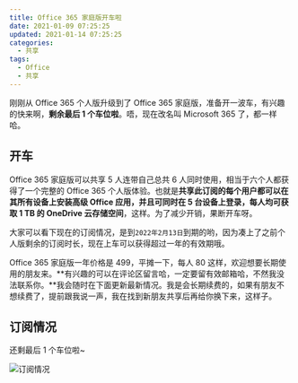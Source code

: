 ```yaml
---
title: Office 365 家庭版开车啦
date: 2021-01-09 07:25:25
updated: 2021-01-14 07:25:25
categories:
  - 共享
tags:
  - Office
  - 共享
---
```


刚刚从 Office 365 个人版升级到了 Office 365 家庭版，准备开一波车，有兴趣的快来啊，**剩余最后 1 个车位啦**。唔，现在改名叫 Microsoft 365 了，都一样哈。

<!--more-->

## 开车

Office 365 家庭版可以共享 5 人连带自己总共 6 人同时使用，相当于六个人都获得了一个完整的 Office 365 个人版体验。也就是**共享此订阅的每个用户都可以在其所有设备上安装高级 Office 应用，并且可同时在 5 台设备上登录，每人均可获取 1 TB 的 OneDrive 云存储空间**，这样。为了减少开销，果断开车呀。

大家可以看下现在的订阅情况，是到`2022年2月13日`到期的哟，因为凑上了之前个人版剩余的订阅时长，现在上车可以获得超过一年的有效期哦。

Office 365 家庭版一年价格是 499，平摊一下，每人 80 这样，欢迎想要长期使用的朋友来。**有兴趣的可以在评论区留言哈，一定要留有效邮箱哈，不然我没法联系你。**我会随时在下面更新最新情况。我是会长期续费的，如果有朋友不想续费了，提前跟我说一声，我在找到新朋友共享后再给你换下来，这样子。

## 订阅情况

还剩最后 1 个车位啦~

![订阅情况](https://img.iszy.cc/20210114114920.png)
